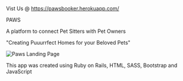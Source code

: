 Vist Us @ https://pawsbooker.herokuapp.com/

PAWS

A platform to connect Pet Sitters with Pet Owners

"Creating Puuurrfect Homes for your Beloved Pets"

![Paws Landing Page](https://user-images.githubusercontent.com/84695439/132077487-01782290-21c2-4b35-b8b0-8e06ba26059d.PNG)

This app was created using Ruby on Rails, HTML, SASS, Bootstrap and JavaScript
